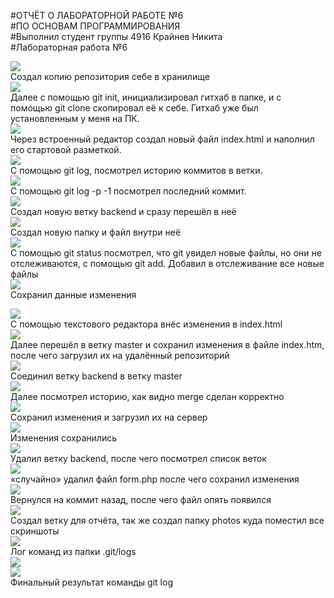 #ОТЧЁТ О ЛАБОРАТОРНОЙ РАБОТЕ №6 <br />
#ПО ОСНОВАМ ПРОГРАММИРОВАНИЯ <br />
#Выполнил студент группы 4916 Крайнев Никита <br />
#Лабораторная работа №6 <br />

![](https://raw.githubusercontent.com/WEbDevRu/LR6/master/photos/img1.jpg) <br />
Создал копию репозитория себе в хранилище<br />
![](https://raw.githubusercontent.com/WEbDevRu/LR6/master/photos/img2.jpg) <br />
Далее с помощью git init, инициализировал гитхаб в папке, и с помощью git clone скопировал её к себе.
Гитхаб уже был установленным у меня на ПК.
<br />
![](https://raw.githubusercontent.com/WEbDevRu/LR6/master/photos/img3.jpg) <br />
Через встроенный редактор создал новый файл index.html и наполнил его стартовой разметкой.<br />
![](https://raw.githubusercontent.com/WEbDevRu/LR6/master/photos/img4.jpg) <br />
С помощью git log, посмотрел историю коммитов в ветки.<br />
![](https://raw.githubusercontent.com/WEbDevRu/LR6/master/photos/img5.jpg) <br />
С помощью git log -p -1 посмотрел последний коммит.<br />
![](https://raw.githubusercontent.com/WEbDevRu/LR6/master/photos/img6.jpg) <br />
 Создал новую ветку backend и сразу перешёл в неё<br />
![](https://raw.githubusercontent.com/WEbDevRu/LR6/master/photos/img7.jpg) <br />
Создал новую папку и файл внутри неё <br />
![](https://raw.githubusercontent.com/WEbDevRu/LR6/master/photos/img8.jpg) <br />
С помощью git status посмотрел, что git увидел новые файлы, но они не отслеживаются, с помощью git add. Добавил в отслеживание все новые файлы<br />
![](https://raw.githubusercontent.com/WEbDevRu/LR6/master/photos/img9.jpg) <br />
Сохранил данные изменения<br />

![](https://raw.githubusercontent.com/WEbDevRu/LR6/master/photos/img10.jpg) <br />
С помощью текстового редактора внёс изменения в index.html<br />
![](https://raw.githubusercontent.com/WEbDevRu/LR6/master/photos/img11.jpg) <br />
Далее перешёл в ветку master и сохранил изменения в файле index.htm, после чего загрузил их на удалённый репозиторий<br />
![](https://raw.githubusercontent.com/WEbDevRu/LR6/master/photos/img12.jpg) <br />
Соединил ветку backend в ветку master <br />
![](https://raw.githubusercontent.com/WEbDevRu/LR6/master/photos/img13.jpg) <br />
Далее посмотрел историю, как видно merge сделан корректно<br />
![](https://raw.githubusercontent.com/WEbDevRu/LR6/master/photos/img14.jpg) <br />
Сохранил изменения и загрузил их на сервер<br />
![](https://raw.githubusercontent.com/WEbDevRu/LR6/master/photos/img15.jpg) <br />
Изменения сохранились<br />
![](https://raw.githubusercontent.com/WEbDevRu/LR6/master/photos/img16.jpg) <br />
Удалил ветку backend, после чего посмотрел список веток<br />
![](https://raw.githubusercontent.com/WEbDevRu/LR6/master/photos/img17.jpg) <br />
«случайно» удалил файл form.php после чего сохранил изменения<br />
![](https://raw.githubusercontent.com/WEbDevRu/LR6/master/photos/img18.jpg) <br />
Вернулся на коммит назад, после чего файл опять появился<br />
![](https://raw.githubusercontent.com/WEbDevRu/LR6/master/photos/img19.jpg) <br />
Создал ветку для отчёта, так же создал папку photos куда поместил все скриншоты<br />
![](https://raw.githubusercontent.com/WEbDevRu/LR6/master/photos/img20.jpg) <br />
Лог команд из папки .git/logs<br />
![](https://raw.githubusercontent.com/WEbDevRu/LR6/master/photos/img21.jpg) <br />
![](https://raw.githubusercontent.com/WEbDevRu/LR6/master/photos/img22.jpg) <br />
Финальный результат команды git log<br />